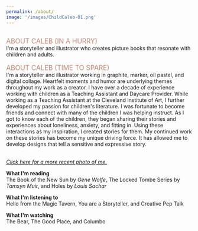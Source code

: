 ```yaml
---
permalink: /about/
image: '/images/ChildCaleb-01.png'
---
```



</br>
<span style= "color:#C68975">
<font size= "4"> ABOUT CALEB (IN A HURRY) </font> <br> </span>
I'm a storyteller and illustrator who creates picture books that resonate with children and adults. <br>
<br>
<span style= "color:#C68975">
<font size= "4"> ABOUT CALEB (TIME TO SPARE) </font> <br> </span>
I'm a storyteller and illustrator working in graphite, marker, oil pastel, and digital collage. Heartfelt moments and humor are underlying themes throughout my work as a creator. I have over a decade of experience working with children as a Teaching Assistant and Daycare Provider. While working as a Teaching Assistant at the Cleveland Institute of Art, I further developed my passion for children's literature. I was fortunate to become friends and connect with many of the children I was helping instruct. As I got to know each of the children, they began sharing their stories and experiences about loneliness, anxiety, and fitting in. Using these interactions as my inspiration, I created stories for them. My continued work on these stories has become my unique driving force. It has allowed me to develop designs that tell a sensitive and expressive story.<br>
<br>

<a href= "/current/"> *Click here for a more recent photo of me.* </a> <br>

**What I'm reading** <br>
The Book of the New Sun by *Gene Wolfe*, The Locked Tombe Series by *Tamsyn Muir*, and Holes by *Louis Sachar*
 
**What I'm listening to** <br>
Hello from the Magic Tavern, You are a Storyteller, and Creative Pep Talk
 
**What I'm watching** <br>
The Bear, The Good Place, and Columbo